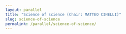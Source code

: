 ```yaml
---
layout: parallel
title: "Science of science (Chair: MATTEO CINELLI)"
slug: science-of-science
permalink: /parallel/science-of-science/
---
```

